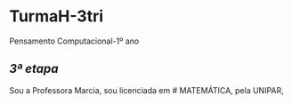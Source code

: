 # TurmaH-3tri
Pensamento Computacional-1º ano
## _3ª etapa_
Sou a Professora Marcia, sou licenciada em # MATEMÁTICA, pela UNIPAR, 

